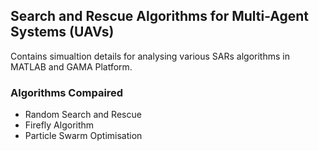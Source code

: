 ## Search and Rescue Algorithms for Multi-Agent Systems (UAVs)

Contains simualtion details for analysing various SARs algorithms in MATLAB and GAMA Platform.

### Algorithms Compaired
- Random Search and Rescue
- Firefly Algorithm 
- Particle Swarm Optimisation